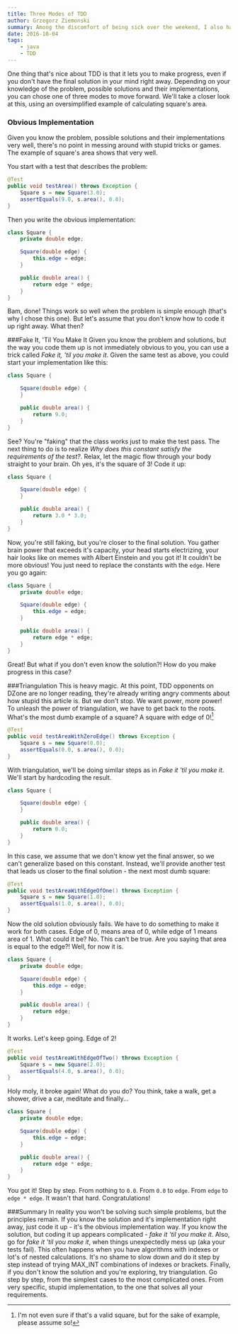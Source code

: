 ```yaml
---
title: Three Modes of TDD
author: Grzegorz Ziemonski
summary: Among the discomfort of being sick over the weekend, I also had the *pleasure* to do some reading - Kent Beck's [TDD by Example](https://www.amazon.com/Test-Driven-Development-Kent-Beck/dp/0321146530) in this case[^1]. This inspired me to write something about TDD - a topic that polarizes people a lot. Reading different opinions about TDD, I found that most TDD opponents don't know what it really means and haven't even partially mastered it. Here's my first attempt to stop this trend a little bit.
date: 2016-10-04
tags:
    - java
    - TDD
---
```

One thing that's nice about TDD is that it lets you to make progress, even if you don't have the final solution in your mind right away. Depending on your knowledge of the problem, possible solutions and their implementations, you can chose one of three modes to move forward. We'll take a closer look at this, using an oversimplified example of calculating square's area.

### Obvious Implementation
Given you know the problem, possible solutions and their implementations very well, there's no point in messing around with stupid tricks or games. The example of square's area shows that very well.

You start with a test that describes the problem:

```java
@Test
public void testArea() throws Exception {
    Square s = new Square(3.0);
    assertEquals(9.0, s.area(), 0.0);
}
```

Then you write the obvious implementation:

```java
class Square {
    private double edge;

    Square(double edge) {
        this.edge = edge;
    }

    public double area() {
        return edge * edge;
    }
}
```

Bam, done! Things work so well when the problem is simple enough (that's why I chose this one). But let's assume that you don't know how to code it up right away. What then?

###Fake It, 'Til You Make It
Given you know the problem and solutions, but the way you code them up is not immediately obvious to you, you can use a trick called *Fake it, 'til you make it*. Given the same test as above, you could start your implementation like this:

```java
class Square {

    Square(double edge) {
    }

    public double area() {
        return 9.0;
    }
}
```

See? You're "faking" that the class works just to make the test pass. The next thing to do is to realize *Why does this constant satisfy the requirements of the test?*. Relax, let the magic flow through your body straight to your brain. Oh yes, it's the square of 3! Code it up:

```java
class Square {

    Square(double edge) {
    }

    public double area() {
        return 3.0 * 3.0;
    }
}
```

Now, you're still faking, but you're closer to the final solution. You gather brain power that exceeds it's capacity, your head starts electrizing, your hair looks like on memes with Albert Einstein and you got it! It couldn't be more obvious! You just need to replace the constants with the `edge`. Here you go again:

```java
class Square {
    private double edge;

    Square(double edge) {
        this.edge = edge;
    }

    public double area() {
        return edge * edge;
    }
}
```

Great! But what if you don't even know the solution?! How do you make progress in this case?

###Triangulation
This is heavy magic. At this point, TDD opponents on DZone are no longer reading, they're already writing angry comments about how stupid this article is. But we don't stop. We want power, more power! To unleash the power of triangulation, we have to get back to the roots. What's the most dumb example of a square? A square with edge of 0![^2]

```java
@Test
public void testAreaWithZeroEdge() throws Exception {
    Square s = new Square(0.0);
    assertEquals(0.0, s.area(), 0.0);
}
```

With triangulation, we'll be doing similar steps as in *Fake it 'til you make it*. We'll start by hardcoding the result.

```java
class Square {

    Square(double edge) {
    }

    public double area() {
        return 0.0;
    }
}
```

In this case, we assume that we don't know yet the final answer, so we can't generalize based on this constant. Instead, we'll provide another test that leads us closer to the final solution - the next most dumb square:

```java
@Test
public void testAreaWithEdgeOfOne() throws Exception {
    Square s = new Square(1.0);
    assertEquals(1.0, s.area(), 0.0);
}
```

Now the old solution obviously fails. We have to do something to make it work for both cases. Edge of 0, means area of 0, while edge of 1 means area of 1. What could it be? No. This can't be true. Are you saying that area is equal to the edge?! Well, for now it is.

```java
class Square {
    private double edge;

    Square(double edge) {
        this.edge = edge;
    }

    public double area() {
        return edge;
    }
}
```

It works. Let's keep going. Edge of 2!

```java
@Test
public void testAreaWithEdgeOfTwo() throws Exception {
    Square s = new Square(2.0);
    assertEquals(4.0, s.area(), 0.0);
}
```

Holy moly, it broke again! What do you do? You think, take a walk, get a shower, drive a car, meditate and finally...

```java
class Square {
    private double edge;

    Square(double edge) {
        this.edge = edge;
    }

    public double area() {
        return edge * edge;
    }
}
```

You got it! Step by step. From nothing to `0.0`. From `0.0` to `edge`. From `edge` to `edge * edge`. It wasn't that hard. Congratulations!

###Summary
In reality you won't be solving such simple problems, but the principles remain. If you know the solution and it's implementation right away, just code it up - it's the obvious implementation way. If you know the solution, but coding it up appears complicated - *fake it 'til you make it*. Also, go for *fake it 'til you make it*, when things unexpectedly mess up (aka your tests fail). This often happens when you have algorithms with indexes or lot's of nested calculations. It's no shame to slow down and do it step by step instead of trying MAX_INT combinations of indexes or brackets. Finally, if you don't know the solution and you're exploring, try triangulation. Go step by step, from the simplest cases to the most complicated ones. From very specific, stupid implementation, to the one that solves all your requirements.

[^1]: And [The Skull Throne](https://www.amazon.com/Skull-Throne-Book-Demon-Cycle/dp/0345531493/), but I'll save this one for another post.
[^2]: I'm not even sure if that's a valid square, but for the sake of example, please assume so!